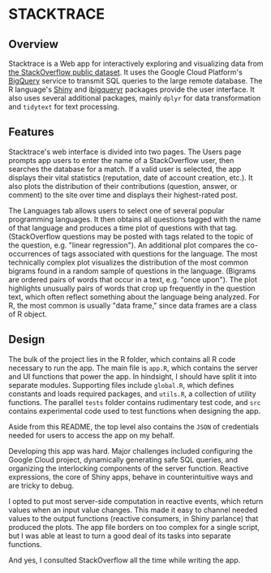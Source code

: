 # STACKTRACE

## Overview

Stacktrace is a Web app for interactively exploring and visualizing data from
[the StackOverflow public dataset](https://www.kaggle.com/stackoverflow/stackoverflow). It uses the Google Cloud Platform's [BigQuery](https://cloud.google.com/bigquery) service to transmit SQL queries to the large remote database.
The  R language's [Shiny](https://cran.r-project.org/web/packages/shiny/index.html)  and i[bigqueryr](https://cran.r-project.org/web/packages/bigQueryR/index.html) packages provide the user interface. It also uses several additional packages, mainly `dplyr` for data transformation and `tidytext` for text processing.

## Features

Stacktrace's web interface is divided into two pages. The Users page prompts app users to enter the name of a StackOverflow user, then searches the database for a match. If a valid user is selected, the app displays their vital statistics (reputation, date of account creation, etc.). It also plots the distribution of their contributions (question, answer, or comment) to the site over time and displays their highest-rated post. 

The Languages tab allows users to select one of several popular programming
languages. It then obtains all questions tagged with the name of that language and produces a time plot of questions with that tag.(StackOverflow questions may be posted with tags related to the topic of the question, e.g. "linear regression"). An additional plot compares the co-occurrences of tags associated with questions for the language. 
The most technically complex plot visualizes the distribution of the most common bigrams found in a random sample of questions in the language. (Bigrams are ordered pairs of words that occur in a text, e.g. "once upon"). The plot highlights unusually pairs of words that crop up frequently in the question text, which often reflect something about the language being analyzed. For R, the most common is usually "data frame," since data frames are a class of R object.

## Design 

The bulk of the project lies in the R folder, which contains all R code necessary to run the app. 
The main file is `app.R`, which contains the server and UI functions that power the app. In hindsight, I should have split it into separate modules.
Supporting files include `global.R`, which defines constants and loads required packages, and `utils.R`, a collection of utility functions. The parallel `tests` folder contains rudimentary test code, and `src` contains experimental code used to test functions when designing the app.

Aside from this README, the top level also contains the `JSON` of credentials needed for users to access the app on my behalf.

Developing this app was hard. Major challenges included configuring the Google Cloud project, dynamically generating safe SQL queries, and organizing the interlocking components of the server function. 
Reactive expressions, the core of Shiny apps, behave in counterintuitive ways and are tricky to debug. 

I opted to put most server-side computation in reactive events, which 
return values when an input value changes. This made it easy to channel
needed values to the output functions (reactive consumers, in Shiny parlance) that produced the plots. The app file borders on too complex for a single script, but I was able at least to turn a good deal of
its tasks into separate functions.

And yes, I consulted StackOverflow all the time while writing the app.
